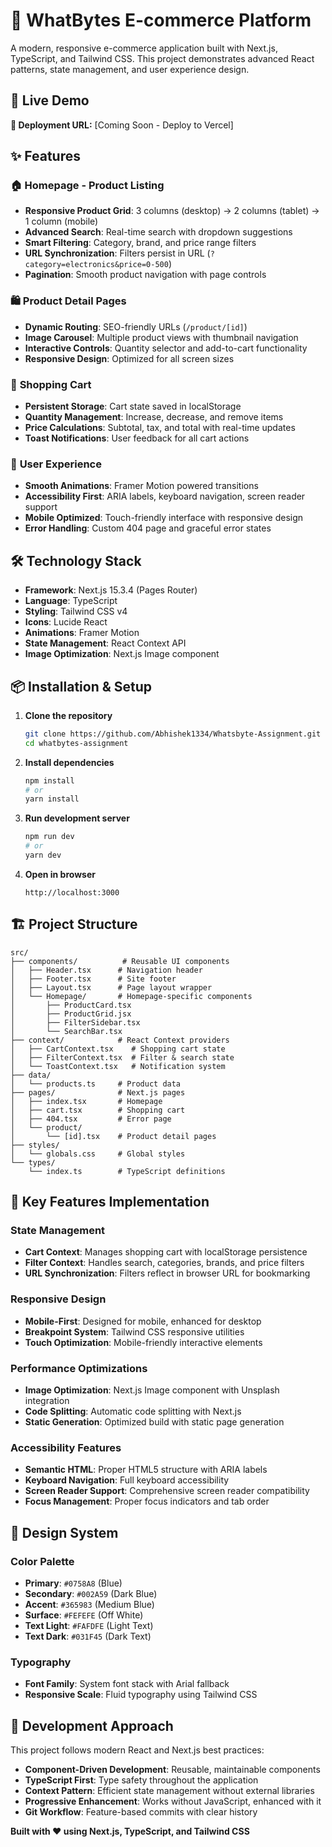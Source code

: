 # 🛒 WhatBytes E-commerce Platform

A modern, responsive e-commerce application built with Next.js, TypeScript, and Tailwind CSS. This project demonstrates advanced React patterns, state management, and user experience design.

## 🚀 Live Demo

**🔗 Deployment URL:** [Coming Soon - Deploy to Vercel]

## ✨ Features

### 🏠 **Homepage - Product Listing**
- **Responsive Product Grid**: 3 columns (desktop) → 2 columns (tablet) → 1 column (mobile)
- **Advanced Search**: Real-time search with dropdown suggestions
- **Smart Filtering**: Category, brand, and price range filters
- **URL Synchronization**: Filters persist in URL (`?category=electronics&price=0-500`)
- **Pagination**: Smooth product navigation with page controls

### 🛍️ **Product Detail Pages**
- **Dynamic Routing**: SEO-friendly URLs (`/product/[id]`)
- **Image Carousel**: Multiple product views with thumbnail navigation
- **Interactive Controls**: Quantity selector and add-to-cart functionality
- **Responsive Design**: Optimized for all screen sizes

### 🛒 **Shopping Cart**
- **Persistent Storage**: Cart state saved in localStorage
- **Quantity Management**: Increase, decrease, and remove items
- **Price Calculations**: Subtotal, tax, and total with real-time updates
- **Toast Notifications**: User feedback for all cart actions

### 🎨 **User Experience**
- **Smooth Animations**: Framer Motion powered transitions
- **Accessibility First**: ARIA labels, keyboard navigation, screen reader support
- **Mobile Optimized**: Touch-friendly interface with responsive design
- **Error Handling**: Custom 404 page and graceful error states

## 🛠️ Technology Stack

- **Framework**: Next.js 15.3.4 (Pages Router)
- **Language**: TypeScript
- **Styling**: Tailwind CSS v4
- **Icons**: Lucide React
- **Animations**: Framer Motion
- **State Management**: React Context API
- **Image Optimization**: Next.js Image component

## 📦 Installation & Setup

1. **Clone the repository**
   ```bash
   git clone https://github.com/Abhishek1334/Whatsbyte-Assignment.git
   cd whatbytes-assignment
   ```

2. **Install dependencies**
   ```bash
   npm install
   # or
   yarn install
   ```

3. **Run development server**
   ```bash
   npm run dev
   # or
   yarn dev
   ```

4. **Open in browser**
   ```
   http://localhost:3000
   ```

## 🏗️ Project Structure

```
src/
├── components/          # Reusable UI components
│   ├── Header.tsx      # Navigation header
│   ├── Footer.tsx      # Site footer
│   ├── Layout.tsx      # Page layout wrapper
│   └── Homepage/       # Homepage-specific components
│       ├── ProductCard.tsx
│       ├── ProductGrid.jsx
│       ├── FilterSidebar.tsx
│       └── SearchBar.tsx
├── context/            # React Context providers
│   ├── CartContext.tsx    # Shopping cart state
│   ├── FilterContext.tsx  # Filter & search state
│   └── ToastContext.tsx   # Notification system
├── data/
│   └── products.ts     # Product data
├── pages/              # Next.js pages
│   ├── index.tsx       # Homepage
│   ├── cart.tsx        # Shopping cart
│   ├── 404.tsx         # Error page
│   └── product/
│       └── [id].tsx    # Product detail pages
├── styles/
│   └── globals.css     # Global styles
└── types/
    └── index.ts        # TypeScript definitions
```

## 🎯 Key Features Implementation

### **State Management**
- **Cart Context**: Manages shopping cart with localStorage persistence
- **Filter Context**: Handles search, categories, brands, and price filters
- **URL Synchronization**: Filters reflect in browser URL for bookmarking

### **Responsive Design**
- **Mobile-First**: Designed for mobile, enhanced for desktop
- **Breakpoint System**: Tailwind CSS responsive utilities
- **Touch Optimization**: Mobile-friendly interactive elements

### **Performance Optimizations**
- **Image Optimization**: Next.js Image component with Unsplash integration
- **Code Splitting**: Automatic code splitting with Next.js
- **Static Generation**: Optimized build with static page generation

### **Accessibility Features**
- **Semantic HTML**: Proper HTML5 structure with ARIA labels
- **Keyboard Navigation**: Full keyboard accessibility
- **Screen Reader Support**: Comprehensive screen reader compatibility
- **Focus Management**: Proper focus indicators and tab order


## 🎨 Design System

### **Color Palette**
- **Primary**: `#0758A8` (Blue)
- **Secondary**: `#002A59` (Dark Blue)
- **Accent**: `#365983` (Medium Blue)
- **Surface**: `#FEFEFE` (Off White)
- **Text Light**: `#FAFDFE` (Light Text)
- **Text Dark**: `#031F45` (Dark Text)

### **Typography**
- **Font Family**: System font stack with Arial fallback
- **Responsive Scale**: Fluid typography using Tailwind CSS

## 📝 Development Approach

This project follows modern React and Next.js best practices:

- **Component-Driven Development**: Reusable, maintainable components
- **TypeScript First**: Type safety throughout the application
- **Context Pattern**: Efficient state management without external libraries
- **Progressive Enhancement**: Works without JavaScript, enhanced with it
- **Git Workflow**: Feature-based commits with clear history


**Built with ❤️ using Next.js, TypeScript, and Tailwind CSS**

